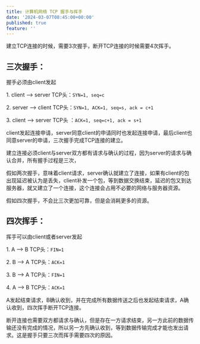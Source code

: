 ```yaml
---
title: 计算机网络 TCP 握手与挥手
date: '2024-03-07T08:45:00+00:00'
published: true
feature: ''
---
```

建立TCP连接的时候，需要3次握手，断开TCP连接的时候需要4次挥手。

## 三次握手：

握手必须由client发起

1\. client --> server TCP头：`SYN=1, seq=c`

2\. server --> client TCP头：`SYN=1, ACK=1, seq=s, ack = c+1`

3\. client --> server TCP头 ：`ACK=1, seq=c+1, ack = s+1`

client发起连接申请，server同意client的申请同时也发起连接申请，最后client也同意server的申请，三次握手完成TCP连接的建立。

建立连接必须client与server双方都有请求与确认的过程，因为server的请求与确认合并，所有握手过程是三次，

假如两次握手，意味着client请求，server确认就建立了连接，如果有client的包出现延迟被认为是丢失，client补发一个包，等到数据交换结束，延迟的包又到达服务器，就又建立了一个连接，这个连接会占用不必要的网络与服务器资源。

假如四次握手，不会比三次更加可靠，但是会消耗更多的资源。

## 四次挥手：

挥手可以由client或者server发起

1\. A --> B TCP头：`FIN=1`

2\. B --> A TCP头：`ACK=1`

3\. B --> A TCP头：`FIN=1`

4\. A --> B TCP头：`ACK=1`

A发起结束请求，B确认收到，并在完成所有数据传送之后也发起结束请求，A确认收到，四次挥手断开TCP连接。

断开连接也需要双方都请求与确认，但是存在一方请求结束，另一方此前的数据传输还没有完成的情况，所以另一方先确认收到，等到数据传输完成才能也发出请求。这是握手只要三次而挥手需要四次的原因。
